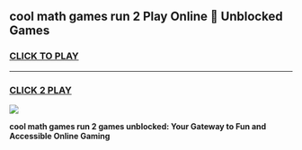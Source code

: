 
## cool math games run 2 Play Online 👋 Unblocked Games
<h3>
<a href="https://news.freeplayer.one?title=cool_math_games_run_2&ref=17CMG">CLICK TO PLAY</a></h3>
<hr>

<h3>
<a href="https://news.freeplayer.one?title=cool_math_games_run_2&ref=17CMG">CLICK 2 PLAY</a>
  
</h3>

<a href="https://news.freeplayer.one?title=cool_math_games_run_2&ref=17CMG/"><img src="https://clearcache.store/games.png"></a>


**cool math games run 2 games unblocked: Your Gateway to Fun and Accessible Online Gaming**
